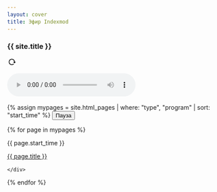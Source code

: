 ```yaml
---
layout: cover
title: Эфир Indexmod
---
```


<!-- Основной градиентный фон -->
<div class="gradient"></div>

<!-- Контейнер с заголовком, мигающим кружком и временем -->
<div class="header-info">
  <span><h3 class="old-standard-tt-regular">{{ site.title }}</h3></span>
  <div class="blinking-circle"></div>
  <div id="timeDisplay"></div>
  <img src="/reload_icon.png" alt="Reload" style="cursor: pointer; margin-left: 2px; height: 19px;" onclick="location.reload()">
</div>


<!-- Аудиоплеер, скрытый по умолчанию -->
<audio id="audioPlayer" controls></audio>

<!-- Сетка программ -->
<div id="programsContainer" class="programs-grid">
  <!-- Цикл по страницам с фильтрацией и сортировкой -->
  {% assign mypages = site.html_pages | where: "type", "program" | sort: "start_time" %}
<!-- Кнопка Пауза с подсказкой -->
  <button class="spacebar-btn" title="Для паузы тоже клавиша пробел">Пауза</button>


  <!-- Вывод программ в сетке 6 на 4 -->
  {% for page in mypages %}
    <div class="program-card">
      <p class="program_time">{{ page.start_time }}</p>
      <a href="{{ site.baseurl }}{{ page.permalink }}">{{ page.title }}</a>
      <!-- Скрытая ссылка на аудиофайл с динамическим классом, основанным на времени начала программы -->
<a class="audio-link-{{ page.start_time | date: '%H' }}" href="{{ page.audio_file }}" style="display:none;">Audio</a>

    </div>
  {% endfor %}

<!-- Подключение скриптов -->
<script src="{{ site.baseurl }}/assets/js/audioPlayer.js"></script>
<script src="{{ site.baseurl }}/assets/js/timeDisplay.js"></script>
<script src="{{ site.baseurl }}/assets/js/blinkCurrentHour.js"></script>

